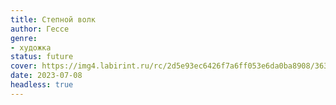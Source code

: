 ```yaml
---
title: Степной волк
author: Гессе
genre:
- художка
status: future
cover: https://img4.labirint.ru/rc/2d5e93ec6426f7a6ff053e6da0ba8908/363x561q80/books44/434062/cover.jpg?1613060702
date: 2023-07-08
headless: true
---
```


